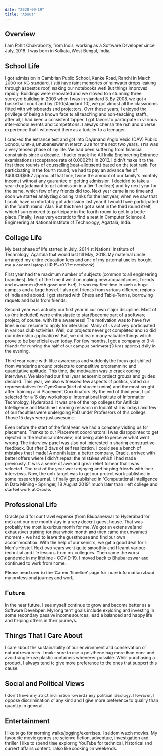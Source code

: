 ```yaml
---
date: "2020-09-19"
title: "About"
---
```


## Overview

I am Rohit Chakraborty, from India, working as a Software Developer since July, 2018. I was born in Kolkata, West Bengal, India.

## School Life

I got admission in Cambrian Public School, Kanke Road, Ranchi in March 2000 for KG standard. I still have faint memories of rainwater drops leaking through asbestos roof, making our notebooks wet! But things improved rapidly. Buildings were renovated and we moved to a stunning three storeyed building in 2003 when I was in standard 3. By 2008, we got a basketball court and by 2010(standard 10), we got almost all the classrooms fitted with whiteboards and projectors. Over these years, I enjoyed the privilege of being a known face to all teaching and non-teaching staffs, after all, I had been a consistent topper. I got favors to participate in various inter-school events and competitions. I always cherish the rich and diverse experience that I witnessed there as a toddler to a teenager.

I cracked the entrance test and got into Dayanand Anglo Vedic (DAV) Public School, Unit-8, Bhubaneswar in March 2011 for the next two years. This was a very tensed phase of my life. We had been suffering from financial constraints since a decade.  I had to crack the All India Engineering Entrance examinations (acceptance rate of 0.0002%) in 2013. I didn't make it to the first three rounds of counselling(seat-allotment) based on the test rank. For participating in the fourth round, we had to pay an advance fee of ₹40000($667 approx. at that time, twice the amount of our family's monthly income) without any guarantee of getting admission. I decided to take a year drop(adamant to get admission in a tier-1 college) and try next year for the same, which few of my friends did too. Next year came in no time and soon we started analyzing closing ranks for the last year, when we saw that I could have comfortably got admission last year if I would have participated in the fourth round! Alas! But this time I got a seat in the third round itself, which I surrendered to participate in the fourth round to get to a better place. Finally, I was very ecstatic to find a seat in Computer Science & Engineering at National Institute of Technology, Agartala, India.

## College Life

My best phase of life started in July, 2014 at National Institute of Technology, Agartala that would last till May, 2018. My maternal uncle arranged my entire education fees and one of my paternal uncles bought me a decent laptop (HP 15-r033tx notebook).

First year had the maximum number of subjects (common to all engineering branches). Most of the time it went on making new acquaintances, friends and awareness(both good and bad). It was my first time in such a huge campus and a large hostel. I also got friends from various different regions of India and abroad. I got started with Chess and Table-Tennis, borrowing raquets and balls from friends.

Second year was actually our first year in our own major discipline. Most of us (me included) were enthusiastic to start/become part of a software project, of course, with little awareness! The motivation was to have few lines in our resume to apply for interships. Many of us actively participated in various club activities. Well, our projects never got completed and so did our internship applications! But, we did learn many valuable things which prove to be beneficial even today. For few months, I got a company of 3-4 friends for running the half of our campus perimeter(3 kms approx) daily in the evening.

Third year came with little awareness and suddenly the focus got shifted from wandering around projects to competitive programming and quantitative aptitude. This time, the motivation was to crack coding interviews. We also had our final year academic project groups and guides decided. This year, we also witnessed few aspects of politics, voted our representatives for GymKhana(kind of student union) and the most sought after Training and Placement Coordinators. By the end of third year, I got selected for a 15 day workshop at International Institute of Information Technology, Hyderabad. It was one of the top colleges for Artificial Intelligence and Machine Learning research in India(it still is today) and few of our faculties were undergoing PhD under Professors of this college. Those 15 days were just awesome.

Even before the start of the final year, we had a company visiting us for placement. Thanks to our Placement coordinators! I was disappointed to get rejected in the technical interview, not being able to perceive what went wrong. The interview panel was also not interested in sharing constructive feedback. But after 2 days of self realization, I could see a bunch of mistakes that I made! A month later, a better company, Oracle, arrived with better offers where I didn't repeat the mistakes which I had made previously. It was a sense of awe and great relief to hear that I was selected. The rest of the year went enjoying and helping friends with their interviews. Now, the only target was to get our project work published in some research journal. It finally got published in 'Computational Intelligence in Data Mining – Springer, 18 August 2019', much later than I left college and started work at Oracle.

## Professional Life

Oracle paid for our travel expense (from Bhubaneswar to Hyderabad for me) and our one month stay in a very decent guest-house. That was probably the most luxurious month for me. We got an extensive(and exhaustive) training for that whole month and then came the unwanted moment - we had to leave the guesthouse and find our own accommodation. With the help of our seniors, we got a good deal for a Men's Hostel. Next two years went quite smoothly and I learnt various technical and life lessons from my collegues. Then came the worst pandemic in my lifetime - COVID-19. I moved back to Bhubaneswar and continued to work from home.

Please head over to the 'Career Timeline' page for more information about my professional journey and work.

## Future

In the near future, I see myself continue to grow and become better as a Software Developer. My long term goals include exploring and investing in some secondary passive income sources, lead a balanced and happy life and helping others in their journeys.

## Things That I Care About

I care about the sustainaibility of our environment and conservation of natural resources. I make sure to use a polythene bag more than once and avoid single-use plastic containers whenever possible. While purchasing a product, I always tend to give more preference to the ones that support this cause.

## Social and Political Views

I don't have any strict inclination towards any political ideology. However, I oppose discrimination of any kind and I give more preference to quality than quantity in general.

## Entertainment

I like to go for morning walks/jogging/exercises. I seldom watch movies. My favourite movie genres are science fiction, adventure, investigation and thriller. I like to spend time exploring YouTube for technical, historical and current affairs content. I also like cooking on weekends.
